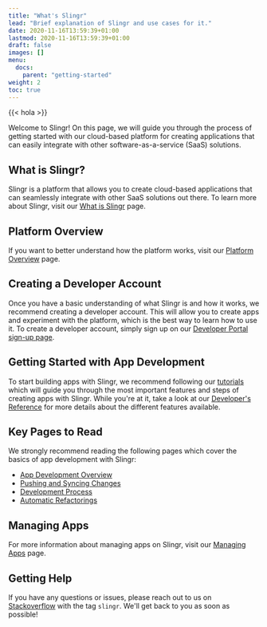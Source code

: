 ```yaml
---
title: "What's Slingr"
lead: "Brief explanation of Slingr and use cases for it."
date: 2020-11-16T13:59:39+01:00
lastmod: 2020-11-16T13:59:39+01:00
draft: false
images: []
menu:
  docs:
    parent: "getting-started"
weight: 2
toc: true
---
```


{{< hola >}}

Welcome to Slingr! On this page, we will guide you through the process of getting started with our cloud-based platform for creating applications that can easily integrate with other software-as-a-service (SaaS) solutions.

## What is Slingr?

Slingr is a platform that allows you to create cloud-based applications that can seamlessly integrate with other SaaS solutions out there. To learn more about Slingr, visit our [What is Slingr](../../getting-started/what_is_slingr) page. 

## Platform Overview

If you want to better understand how the platform works, visit our [Platform Overview](https://platform-docs.slingr.io/platform-overview.html) page.

## Creating a Developer Account

Once you have a basic understanding of what Slingr is and how it works, we recommend creating a developer account. This will allow you to create apps and experiment with the platform, which is the best way to learn how to use it. To create a developer account, simply sign up on our [Developer Portal sign-up page](https://developer-portal.slingrs.io/signUp.html).

## Getting Started with App Development

To start building apps with Slingr, we recommend following our [tutorials](../../getting-started/first-steps/main/) which will guide you through the most important features and steps of creating apps with Slingr. While you're at it, take a look at our [Developer's Reference](https://platform-docs.slingr.io/app-development-overview.html) for more details about the different features available.

## Key Pages to Read

We strongly recommend reading the following pages which cover the basics of app development with Slingr:
- [App Development Overview](https://platform-docs.slingr.io/app-development-overview.html)
- [Pushing and Syncing Changes](https://platform-docs.slingr.io/app-development-pushing-and-syncing.html)
- [Development Process](https://platform-docs.slingr.io/app-development-development-process.html)
- [Automatic Refactorings](https://platform-docs.slingr.io/app-development-automatic-refactorings.html)

## Managing Apps

For more information about managing apps on Slingr, visit our [Managing Apps](https://platform-docs.slingr.io/platform-managing-apps.html) page.

## Getting Help

If you have any questions or issues, please reach out to us on [Stackoverflow](https://stackoverflow.com/) with the tag `slingr`. We'll get back to you as soon as possible!
